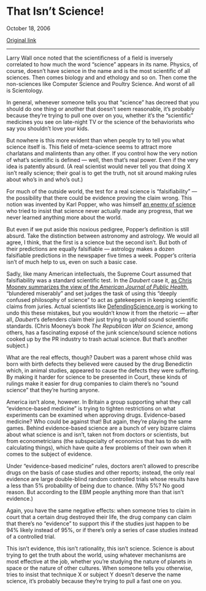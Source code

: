 That Isn’t Science!
===================

October 18, 2006

[Original link](http://www.aaronsw.com/weblog/psuedoscientism)

* * * * *

Larry Wall once noted that the scientificness of a field is inversely
correlated to how much the word “science” appears in its name. Physics,
of course, doesn’t have science in the name and is the most scientific
of all sciences. Then comes biology and and ethology and so on. Then
come the non-sciences like Computer Science and Poultry Science. And
worst of all is Scientology.

In general, whenever someone tells you that “science” has decreed that
you should do one thing or another that doesn’t seem reasonable, it’s
probably because they’re trying to pull one over on you, whether it’s
the “scientific” medicines you see on late-night TV or the science of
the behaviorists who say you shouldn’t love your kids.

But nowhere is this more evident than when people try to tell you what
science itself is. This field of meta-science seems to attract more
charlatans and malintents than any other. If you control how the very
notion of what’s scientific is defined — well, then that’s real power.
Even if the very idea is patently absurd. (A real scientist would never
tell you that doing X isn’t really science; their goal is to get the
truth, not sit around making rules about who’s in and who’s out.)

For much of the outside world, the test for a real science is
“falsifiability” — the possibility that there could be evidence proving
the claim wrong. This notion was invented by Karl Popper, who was
himself [an enemy of
science](http://www.geocities.com/Krishna_kunchith/dcs/popper/popper.html)
who tried to insist that science never actually made any progress, that
we never learned anything more about the world.

But even if we put aside this noxious pedigree, Popper’s definition is
still absurd. Take the distinction between astronomy and astrology. We
would all agree, I think, that the first is a science but the second
isn’t. But both of their predictions are equally falsifiable — astrology
makes a dozen falsifiable predictions in the newspaper five times a
week. Popper’s criteria isn’t of much help to us, even on such a basic
case.

Sadly, like many American intellectuals, the Supreme Court assumed that
falsifiability was a standard scientific test. In the *Daubert* case it,
[as Chris Mooney summarizes the view of the *American Journal of Public
Health*](http://www.prospect.org/web/page.ww?section=root&name=ViewWeb&articleId=10061),
“blundered miserably” and set judges the task of using this “deeply
confused philosophy of science” to act as gatekeepers in keeping
scientific claims from juries. Actual scientists like
[DefendingScience.org](http://defendingscience.org/) is working to undo
this these mistakes, but you wouldn’t know it from the rhetoric — after
all, *Daubert*’s defenders claim their just trying to uphold sound
scientific standards. (Chris Mooney’s book *The Republican War on
Science*, among others, has a fascinating exposé of the junk
science/sound science notions cooked up by the PR industry to trash
actual science. But that’s another subject.)

What are the real effects, though? Daubert was a parent whose child was
born with birth defects they believed were caused by the drug Benedictin
which, in animal studies, appeared to cause the defects they were
suffering. By making it harder for science to be presented in Court,
these kinds of rulings make it easier for drug companies to claim
there’s no “sound science” that they’re hurting anyone.

America isn’t alone, however. In Britain a group supporting what they
call “evidence-based medicine” is trying to tighten restrictions on what
experiments can be examined when approving drugs. Evidence-based
medicine? Who could be against that! But again, they’re playing the same
games. Behind evidence-based science are a bunch of very bizarre claims
about what science is and isn’t, taken not from doctors or scientists,
but from econometricians (the subspecialty of economics that has to do
with calculating things), which have quite a few problems of their own
when it comes to the subject of evidence.

Under “evidence-based medicine” rules, doctors aren’t allowed to
prescribe drugs on the basis of case studies and other reports; instead,
the only real evidence are large double-blind random controlled trials
whose results have a less than 5% probability of being due to chance.
(Why 5%? No good reason. But according to the EBM people anything more
than that isn’t evidence.)

Again, you have the same negative effects: when someone tries to claim
in court that a certain drug destroyed their life, the drug company can
claim that there’s no “evidence” to support this if the studies just
happen to be 94% likely instead of 95%, or if there’s only a series of
case studies instead of a controlled trial.

This isn’t evidence, this isn’t rationality, this isn’t science. Science
is about trying to get the truth about the world, using whatever
mechanisms are most effective at the job, whether you’re studying the
nature of planets in space or the nature of other cultures. When someone
tells you otherwise, tries to insist that technique X or subject Y
doesn’t deserve the name science, it’s probably because they’re trying
to pull a fast one on you.
